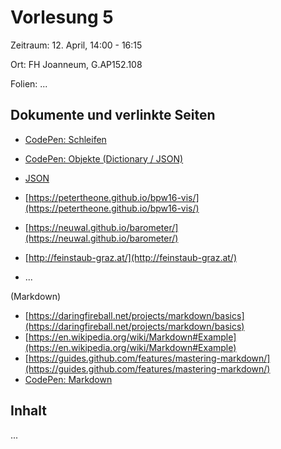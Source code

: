 Vorlesung 5
===========

Zeitraum: 12. April, 14:00 - 16:15

Ort: FH Joanneum, G.AP152.108

Folien: ...


Dokumente und verlinkte Seiten
------------------------------

 - [CodePen: Schleifen](https://codepen.io/PeterTheOne/pen/PRLmWa?editors=1010)
 - [CodePen: Objekte (Dictionary / JSON)](https://codepen.io/PeterTheOne/pen/zWbwjK?editors=1010)
 - [JSON](https://developer.mozilla.org/en-US/docs/Learn/JavaScript/Objects/JSON)
 - [https://petertheone.github.io/bpw16-vis/](https://petertheone.github.io/bpw16-vis/)
 - [https://neuwal.github.io/barometer/](https://neuwal.github.io/barometer/)
 - [http://feinstaub-graz.at/](http://feinstaub-graz.at/)
 
 - ...
 
(Markdown)
 - [https://daringfireball.net/projects/markdown/basics](https://daringfireball.net/projects/markdown/basics)
 - [https://en.wikipedia.org/wiki/Markdown#Example](https://en.wikipedia.org/wiki/Markdown#Example)
 - [https://guides.github.com/features/mastering-markdown/](https://guides.github.com/features/mastering-markdown/)
 - [CodePen: Markdown](https://codepen.io/PeterTheOne/pen/wmdRbg)
 

Inhalt
------

...

